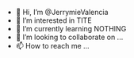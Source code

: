 - 👋 Hi, I’m @JerrymieValencia
- 👀 I’m interested in TITE
- 🌱 I’m currently learning NOTHING
- 💞️ I’m looking to collaborate on ...
- 📫 How to reach me ...

<!---
JerrymieValencia/JerrymieValencia is a ✨ special ✨ repository because its `README.md` (this file) appears on your GitHub profile.
You can click the Preview link to take a look at your changes.
--->
